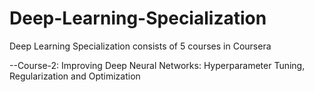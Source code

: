# Deep-Learning-Specialization
Deep Learning Specialization consists of 5 courses in Coursera 

--Course-2: Improving Deep Neural Networks: Hyperparameter Tuning, Regularization and Optimization
